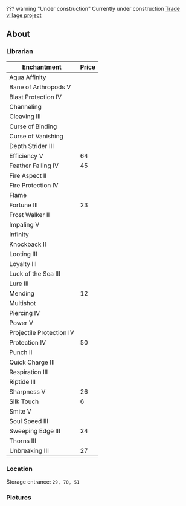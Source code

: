 ??? warning "Under construction"
Currently under construction [Trade village project](../projects/trade-village.md)

## About

### Librarian

| Enchantment               | Price |
|---------------------------|-------|
|  Aqua Affinity            |       |
|  Bane of Arthropods V     |       |
|  Blast Protection IV      |       |
|  Channeling               |       |
|  Cleaving III             |       |
|  Curse of Binding         |       |
|  Curse of Vanishing       |       |
|  Depth Strider III        |       |
|  Efficiency V             | 64    |
|  Feather Falling IV       | 45    |
|  Fire Aspect II           |       |
|  Fire Protection IV       |       |
|  Flame                    |       |
|  Fortune III              | 23    |
|  Frost Walker II          |       |
|  Impaling  V              |       |
|  Infinity                 |       |
|  Knockback II             |       |
|  Looting III              |       |
|  Loyalty III              |       |
|  Luck of the Sea III      |       |
|  Lure III                 |       |
|  Mending                  | 12    |
|  Multishot                |       |
|  Piercing IV              |       |
|  Power V                  |       |
|  Projectile Protection IV |       |
|  Protection IV            | 50    |
|  Punch II                 |       |
|  Quick Charge III         |       |
|  Respiration III          |       |
|  Riptide III              |       |
|  Sharpness V              | 26    |
|  Silk Touch               | 6     |
|  Smite V                  |       |
|  Soul Speed III           |       |
|  Sweeping Edge III        | 24    |
|  Thorns III               |       |
|  Unbreaking III           | 27    |

### Location

Storage entrance: `29, 70, 51`

### Pictures